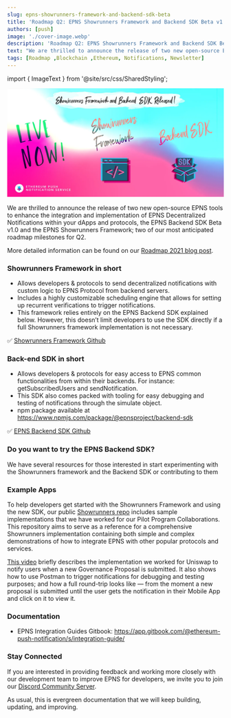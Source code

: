 ```yaml
---
slug: epns-showrunners-framework-and-backend-sdk-beta
title: 'Roadmap Q2: EPNS Showrunners Framework and Backend SDK Beta v1.0 are Live!'
authors: [push]
image: './cover-image.webp'
description: 'Roadmap Q2: EPNS Showrunners Framework and Backend SDK Beta v1.0 are Live!'
text: "We are thrilled to announce the release of two new open-source EPNS tools to enhance the integration and implementation of EPNS Decentralized Notifications within your dApps and protocols, the EPNS Backend SDK Beta v1.0 and the EPNS Showrunners Framework; two of our most anticipated roadmap milestones for Q2."
tags: [Roadmap ,Blockchain ,Ethereum, Notifications, Newsletter]
---
```

import { ImageText } from '@site/src/css/SharedStyling';

![Cover Image of Roadmap Q2: EPNS Showrunners Framework and Backend SDK Beta v1.0 are Live!](./cover-image.webp)

<!--truncate-->

We are thrilled to announce the release of two new open-source EPNS tools to enhance the integration and implementation of EPNS Decentralized Notifications within your dApps and protocols, the EPNS Backend SDK Beta v1.0 and the EPNS Showrunners Framework; two of our most anticipated roadmap milestones for Q2.

More detailed information can be found on our [Roadmap 2021 blog post](https://medium.com/ethereum-push-notification-service/epns-roadmap-2021-c4ededc57a12).

### Showrunners Framework in short
- Allows developers & protocols to send decentralized notifications with custom logic to EPNS Protocol from backend servers.
- Includes a highly customizable scheduling engine that allows for setting up recurrent verifications to trigger notifications.
- This framework relies entirely on the EPNS Backend SDK explained below. However, this doesn’t limit developers to use the SDK directly if a full Showrunners framework implementation is not necessary.

✅ [Showrunners Framework Github](https://github.com/ethereum-push-notification-service/epns-showrunners-staging)

### Back-end SDK in short
- Allows developers & protocols for easy access to EPNS common functionalities from within their backends. For instance: getSubscribedUsers and sendNotification.
- This SDK also comes packed with tooling for easy debugging and testing of notifications through the simulate object.
- npm package available at https://www.npmjs.com/package/@epnsproject/backend-sdk

✅ [EPNS Backend SDK Github](https://github.com/ethereum-push-notification-service/epns-backendsdk-staging)

### Do you want to try the EPNS Backend SDK?
We have several resources for those interested in start experimenting with the Showrunners framework and the Backend SDK or contributing to them

### Example Apps
To help developers get started with the Showrunners Framework and using the new SDK, our public [Showrunners repo](https://github.com/ethereum-push-notification-service/epns-showrunners-staging) includes sample implementations that we have worked for our Pilot Program Collaborations. This repository aims to serve as a reference for a comprehensive Showrunners implementation containing both simple and complex demonstrations of how to integrate EPNS with other popular protocols and services.

[This video](https://drive.google.com/file/d/1nh-HiVDc-OeNTFbYSdaDMwTmSfGwPAut/view?usp=sharing) briefly describes the implementation we worked for Uniswap to notify users when a new Governance Proposal is submitted. It also shows how to use Postman to trigger notifications for debugging and testing purposes; and how a full round-trip looks like — from the moment a new proposal is submitted until the user gets the notification in their Mobile App and click on it to view it.

### Documentation
- EPNS Integration Guides Gitbook: https://app.gitbook.com/@ethereum-push-notification/s/integration-guide/

### Stay Connected
If you are interested in providing feedback and working more closely with our development team to improve EPNS for developers, we invite you to join our [Discord Community Server](https://discord.gg/nYrqZ734nu).

As usual, this is evergreen documentation that we will keep building, updating, and improving.